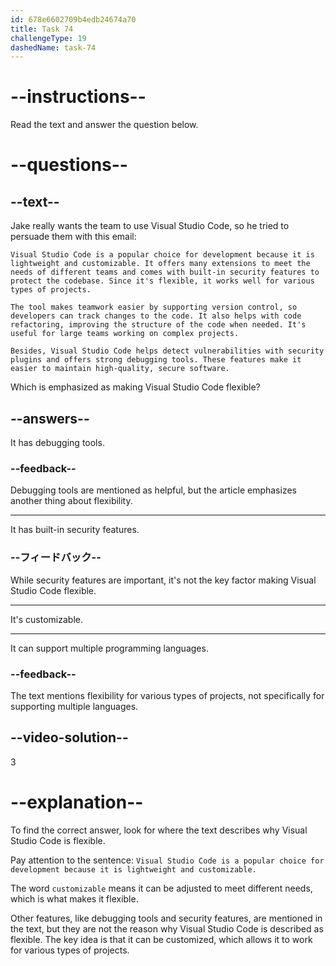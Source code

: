 ```yaml
---
id: 678e6602709b4edb24674a70
title: Task 74
challengeType: 19
dashedName: task-74
---
```


<!-- READING -->

# --instructions--

Read the text and answer the question below.

# --questions--

## --text--

Jake really wants the team to use Visual Studio Code, so he tried to persuade them with this email:

`Visual Studio Code is a popular choice for development because it is lightweight and customizable. It offers many extensions to meet the needs of different teams and comes with built-in security features to protect the codebase. Since it's flexible, it works well for various types of projects.`

`The tool makes teamwork easier by supporting version control, so developers can track changes to the code. It also helps with code refactoring, improving the structure of the code when needed. It's useful for large teams working on complex projects.`

`Besides, Visual Studio Code helps detect vulnerabilities with security plugins and offers strong debugging tools. These features make it easier to maintain high-quality, secure software.`

Which is emphasized as making Visual Studio Code flexible?

## --answers--

It has debugging tools.

### --feedback--

Debugging tools are mentioned as helpful, but the article emphasizes another thing about flexibility.

---

It has built-in security features.

### --フィードバック--

While security features are important, it's not the key factor making Visual Studio Code flexible.

---

It's customizable.

---

It can support multiple programming languages.

### --feedback--

The text mentions flexibility for various types of projects, not specifically for supporting multiple languages.

## --video-solution--

3

# --explanation--

To find the correct answer, look for where the text describes why Visual Studio Code is flexible.

Pay attention to the sentence: `Visual Studio Code is a popular choice for development because it is lightweight and customizable.`

The word `customizable` means it can be adjusted to meet different needs, which is what makes it flexible.

Other features, like debugging tools and security features, are mentioned in the text, but they are not the reason why Visual Studio Code is described as flexible. The key idea is that it can be customized, which allows it to work for various types of projects.

